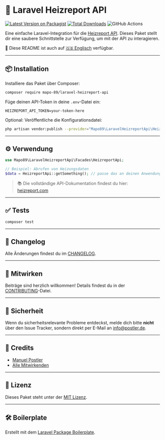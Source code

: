 # 🚀 Laravel Heizreport API

[![Latest Version on Packagist](https://img.shields.io/packagist/v/mapo-89/laravel-heizreport-api.svg?style=flat-square)](https://packagist.org/packages/mapo-89/laravel-heizreport-api)
[![Total Downloads](https://img.shields.io/packagist/dt/mapo-89/laravel-heizreport-api.svg?style=flat-square)](https://packagist.org/packages/mapo-89/laravel-heizreport-api)
![GitHub Actions](https://github.com/mapo-89/laravel-heizreport-api/actions/workflows/main.yml/badge.svg)

Eine einfache Laravel-Integration für die [Heizreport API](https://heizreport.com/hilfethemen/schnittstellen). Dieses Paket stellt dir eine saubere Schnittstelle zur Verfügung, um mit der API zu interagieren.

📖 Diese README ist auch auf [🇬🇧 Englisch](README.md) verfügbar.

---

## 📦 Installation

Installiere das Paket über Composer:

```bash
composer require mapo-89/laravel-heizreport-api
```

Füge deinen API-Token in deine `.env`-Datei ein:

```env
HEIZREPORT_API_TOKEN=your-token-here
```

Optional: Veröffentliche die Konfigurationsdatei:

```bash
php artisan vendor:publish --provider="Mapo89\LaravelHeizreportApi\HeizreportApiServiceProvider" --tag="config"
```

---

## ⚙️ Verwendung

```php
use Mapo89\LaravelHeizreportApi\Facades\HeizreportApi;

// Beispiel: Abrufen von Heizungsdaten
$data = HeizreportApi::getSomething(); // passe das an deinen Anwendungsfall an
```

> 📚 Die vollständige API-Dokumentation findest du hier: [heizreport.com](https://heizreport.com/hilfethemen/schnittstellen)

---

## ✅ Tests

```bash
composer test
```

---

## 📒 Changelog

Alle Änderungen findest du im [CHANGELOG](CHANGELOG.md).

---

## 🤝 Mitwirken

Beiträge sind herzlich willkommen! Details findest du in der [CONTRIBUTING](CONTRIBUTING.md)-Datei.

---

## 🔐 Sicherheit

Wenn du sicherheitsrelevante Probleme entdeckst, melde dich bitte **nicht** über den Issue Tracker, sondern direkt per E-Mail an [info@postler.de](mailto:info@postler.de).

---

## 👥 Credits

- [Manuel Postler](https://github.com/mapo-89)  
- [Alle Mitwirkenden](../../contributors)

---

## 📄 Lizenz

Dieses Paket steht unter der [MIT Lizenz](LICENSE.md).

---

## 🛠️ Boilerplate

Erstellt mit dem [Laravel Package Boilerplate](https://laravelpackageboilerplate.com).
